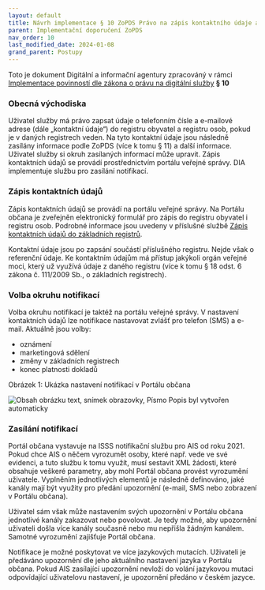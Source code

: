 ```yaml
---
layout: default
title: Návrh implementace § 10 ZoPDS Právo na zápis kontaktního údaje a souvisejících povinností 
parent: Implementační doporučení ZoPDS
nav_order: 10
last_modified_date: 2024-01-08
grand_parent: Postupy
---
```


Toto je dokument Digitální a informační agentury zpracováný v rámci [Implementace povinností dle zákona o právu na digitální služby](https://archi.gov.cz/znalostni_baze:implementace_zopds?s[]=implementace%2A&s[]=z%C3%A1kona%2A&s[]=o%2A&s[]=pr%C3%A1vu%2A&s[]=na%2A&s[]=digit%C3%A1ln%C3%AD%2A)
**§ 10**



### Obecná východiska

Uživatel služby má právo zapsat údaje o telefonním čísle a e-mailové adrese (dále „kontaktní údaje“) do registru obyvatel a registru osob, pokud je v daných registrech veden. Na tyto kontaktní údaje jsou následně zasílány informace podle ZoPDS (více k tomu § 11) a další informace. Uživatel služby si okruh zasílaných informací může upravit. Zápis kontaktních údajů se provádí prostřednictvím portálu veřejné správy. DIA implementuje službu pro zasílání notifikací.

### Zápis kontaktních údajů

Zápis kontaktních údajů se provádí na portálu veřejné správy. Na Portálu občana je zveřejněn elektronický formulář pro zápis do registru obyvatel i registru osob. Podrobné informace jsou uvedeny v příslušné službě [Zápis kontaktních údajů do základních registrů](https://gov.cz/sluzby-vs/S30521).

Kontaktní údaje jsou po zapsání součástí příslušného registru. Nejde však o referenční údaje. Ke kontaktním údajům má přístup jakýkoli orgán veřejné moci, který už využívá údaje z daného registru (více k tomu § 18 odst. 6 zákona č. 111/2009 Sb., o základních registrech).

### Volba okruhu notifikací

Volba okruhu notifikací je taktéž na portálu veřejné správy. V nastavení kontaktních údajů lze notifikace nastavovat zvlášť pro telefon (SMS) a e-mail. Aktuálně jsou volby:

-   oznámení
-   marketingová sdělení
-   změny v základních registrech
-   konec platnosti dokladů

Obrázek 1: Ukázka nastavení notifikací v Portálu občana

![Obsah obrázku text, snímek obrazovky, Písmo Popis byl vytvořen automaticky](media/dec2fef10d5ec85ea5a999ce6f9fc51f.png)

### Zasílání notifikací

Portál občana vystavuje na ISSS notifikační službu pro AIS od roku 2021. Pokud chce AIS o něčem vyrozumět osoby, které např. vede ve své evidenci, a tuto službu k tomu využít, musí sestavit XML žádosti, které obsahuje veškeré parametry, aby mohl Portál občana provést vyrozumění uživatele. Vyplněním jednotlivých elementů je následně definováno, jaké kanály mají být využity pro předání upozornění (e-mail, SMS nebo zobrazení v Portálu občana).

Uživatel sám však může nastavením svých upozornění v Portálu občana jednotlivé kanály zakazovat nebo povolovat. Je tedy možné, aby upozornění uživateli došla více kanály současně nebo mu nepřišla žádným kanálem. Samotné vyrozumění zajišťuje Portál občana.

Notifikace je možné poskytovat ve více jazykových mutacích. Uživateli je předáváno upozornění dle jeho aktuálního nastavení jazyka v Portálu občana. Pokud AIS zasílající upozornění nevloží do volání jazykovou mutaci odpovídající uživatelovu nastavení, je upozornění předáno v českém jazyce.
